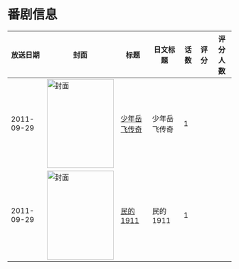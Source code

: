 # 番剧信息

|放送日期|封面|标题|日文标题|话数|评分|评分人数|
|---|---|---|---|---|---|---|
|2011-09-29|<img src="https://lain.bgm.tv/pic/cover/c/58/88/324830_Lrh1D.jpg" alt="封面" style="width:150px;height:200px;object-fit:cover;">|[少年岳飞传奇](https://bangumi.tv/subject/324830)|少年岳飞传奇|1|||
|2011-09-29|<img src="https://lain.bgm.tv/pic/cover/c/f7/6d/499443_kqX0A.jpg" alt="封面" style="width:150px;height:200px;object-fit:cover;">|[民的1911](https://bangumi.tv/subject/499443)|民的1911|1|||
